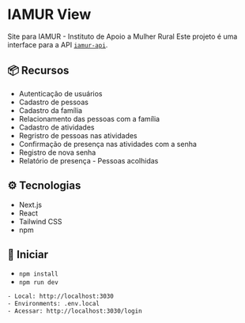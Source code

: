 # IAMUR View
Site para IAMUR - Instituto de Apoio a Mulher Rural
Este projeto é uma interface para a API [`iamur-api`](https://github.com/freitas-miranda/iamur-api).

## 📦 Recursos
- Autenticação de usuários
- Cadastro de pessoas
- Cadastro da família
- Relacionamento das pessoas com a família
- Cadastro de atividades
- Regristro de pessoas nas atividades
- Confirmação de presença nas atividades com a senha
- Registro de nova senha
- Relatório de presença - Pessoas acolhidas

## ⚙️ Tecnologias
  - Next.js
  - React
  - Tailwind CSS
  - npm

## 🚀 Iniciar
  - `npm install`
  - `npm run dev`
  ``` bash
  - Local: http://localhost:3030
  - Environments: .env.local
  - Acessar: http://localhost:3030/login
  ```
